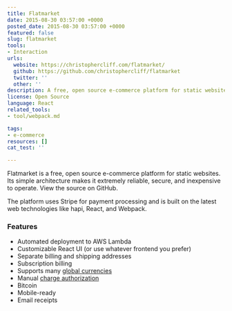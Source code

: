 ```yaml
---
title: Flatmarket
date: 2015-08-30 03:57:00 +0000
posted_date: 2015-08-30 03:57:00 +0000
featured: false
slug: flatmarket
tools:
- Interaction
urls:
  website: https://christophercliff.com/flatmarket/
  github: https://github.com/christophercliff/flatmarket
  twitter: ''
  other: ''
description: A free, open source e-commerce platform for static websites
license: Open Source
language: React
related_tools:
- tool/webpack.md

tags:
- e-commerce
resources: []
cat_test: ''

---
```

Flatmarket is a free, open source e-commerce platform for static websites. Its simple architecture makes it extremely reliable, secure, and inexpensive to operate. View the source on GitHub.

The platform uses Stripe for payment processing and is built on the latest web technologies like hapi, React, and Webpack.

### Features

* Automated deployment to AWS Lambda
* Customizable React UI (or use whatever frontend you prefer)
* Separate billing and shipping addresses
* Subscription billing
* Supports many [global currencies](https://support.stripe.com/questions/which-currencies-does-stripe-support)
* Manual [charge authorization](https://support.stripe.com/questions/does-stripe-support-authorize-and-capture)
* Bitcoin
* Mobile-ready
* Email receipts
